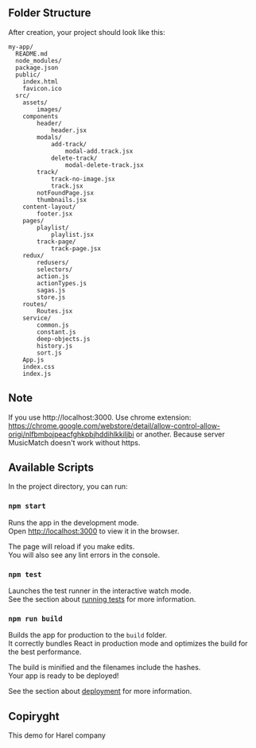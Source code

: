 ## Folder Structure

After creation, your project should look like this:

```
my-app/
  README.md
  node_modules/
  package.json
  public/
    index.html
    favicon.ico
  src/
    assets/
        images/
    components
        header/
            header.jsx
        modals/
            add-track/
                modal-add.track.jsx
            delete-track/
                modal-delete-track.jsx
        track/
            track-no-image.jsx
            track.jsx
        notFoundPage.jsx
        thumbnails.jsx
    content-layout/
        footer.jsx
    pages/
        playlist/
            playlist.jsx
        track-page/
            track-page.jsx
    redux/
        redusers/
        selectors/
        action.js
        actionTypes.js
        sagas.js
        store.js
    routes/
        Routes.jsx
    service/
        common.js
        constant.js
        deep-objects.js
        history.js
        sort.js
    App.js
    index.css
    index.js
```

## Note

If you use http://localhost:3000. 
Use chrome extension: https://chrome.google.com/webstore/detail/allow-control-allow-origi/nlfbmbojpeacfghkpbjhddihlkkiljbi or another.
Because server MusicMatch doesn't work without https.

## Available Scripts

In the project directory, you can run:

### `npm start`

Runs the app in the development mode.<br>
Open [http://localhost:3000](http://localhost:3000) to view it in the browser.

The page will reload if you make edits.<br>
You will also see any lint errors in the console.

### `npm test`

Launches the test runner in the interactive watch mode.<br>
See the section about [running tests](https://facebook.github.io/create-react-app/docs/running-tests) for more information.

### `npm run build`

Builds the app for production to the `build` folder.<br>
It correctly bundles React in production mode and optimizes the build for the best performance.

The build is minified and the filenames include the hashes.<br>
Your app is ready to be deployed!

See the section about [deployment](https://facebook.github.io/create-react-app/docs/deployment) for more information.

## Copiryght

This demo for Harel company